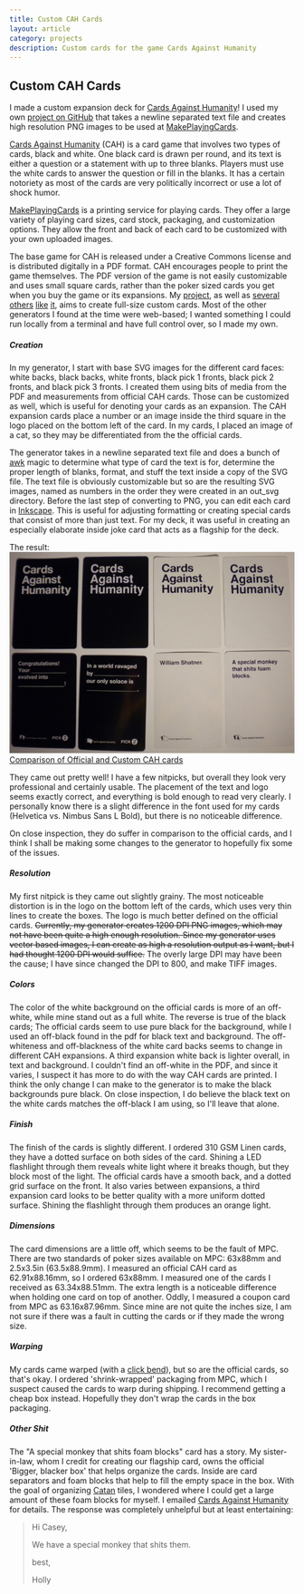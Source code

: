 ```yaml
---
title: Custom CAH Cards
layout: article
category: projects
description: Custom cards for the game Cards Against Humanity
---
```

## Custom CAH Cards ##
I made a custom expansion deck for [Cards Against Humanity](http://cardsagainsthumanity.com/)! I used my own [project on GitHub](https://github.com/kcghost/CAH-Builder) that takes a newline separated text file and creates high resolution PNG images to be used at [MakePlayingCards](http://www.makeplayingcards.com/).

[Cards Against Humanity](http://cardsagainsthumanity.com/) (CAH) is a card game that involves two types of cards, black and white. One black card is drawn per round, and its text is either a question or a statement with up to three blanks. Players must use the white cards to answer the question or fill in the blanks. It has a certain notoriety as most of the cards are very politically incorrect or use a lot of shock humor.

[MakePlayingCards](http://www.makeplayingcards.com/) is a printing service for playing cards. They offer a large variety of playing card sizes, card stock, packaging, and customization options. They allow the front and back of each card to be customized with your own uploaded images.

The base game for CAH is released under a Creative Commons license and is distributed digitally in a PDF format. CAH encourages people to print the game themselves. The PDF version of the game is not easily customizable and uses small square cards, rather than the poker sized cards you get when you buy the game or its expansions. My [project](https://github.com/kcghost/CAH-Builder), as well as [several](http://mywastedlife.com/CAH/) [others](http://biggerblackercards.com/) [like](https://github.com/gregmarra/cards-against-generator) [it](http://humanity.toadgrass.com/), aims to create full-size custom cards. Most of the other generators I found at the time were web-based; I wanted something I could run locally from a terminal and have full control over, so I made my own.

##### Creation #####
In my generator, I start with base SVG images for the different card faces: white backs, black backs, white fronts, black pick 1 fronts, black pick 2 fronts, and black pick 3 fronts. I created them using bits of media from the PDF and measurements from official CAH cards. Those can be customized as well, which is useful for denoting your cards as an expansion. The CAH expansion cards place a number or an image inside the third square in the logo placed on the bottom left of the card. In my cards, I placed an image of a cat, so they may be differentiated from the the official cards.

The generator takes in a newline separated text file and does a bunch of [awk](http://www.gnu.org/software/gawk/manual/gawk.html) magic to determine what type of card the text is for, determine the proper length of blanks, format, and stuff the text inside a copy of the SVG file. The text file is obviously customizable but so are the resulting SVG images, named as numbers in the order they were created in an out_svg directory. Before the last step of converting to PNG, you can edit each card in [Inkscape](https://inkscape.org). This is useful for adjusting formatting or creating special cards that consist of more than just text. For my deck, it was useful in creating an especially elaborate inside joke card that acts as a flagship for the deck.

The result:
![Custom CAH cards](/assets/img/cah_cards.jpg)
[Comparison of Official and Custom CAH cards](type=caption)

They came out pretty well! I have a few nitpicks, but overall they look very professional and certainly usable. The placement of the text and logo seems exactly correct, and everything is bold enough to read very clearly. I personally know there is a slight difference in the font used for my cards (Helvetica vs. Nimbus Sans L Bold), but there is no noticeable difference.

On close inspection, they do suffer in comparison to the official cards, and I think I shall be making some changes to the generator to hopefully fix some of the issues.

##### Resolution #####
My first nitpick is they came out slightly grainy. The most noticeable distortion is in the logo on the bottom left of the cards, which uses very thin lines to create the boxes. The logo is much better defined on the official cards. ~~Currently, my generator creates 1200 DPI PNG images, which may not have been quite a high enough resolution. Since my generator uses vector based images, I can create as high a resolution output as I want, but I had thought 1200 DPI would suffice.~~ The overly large DPI may have been the cause; I have since changed the DPI to 800, and make TIFF images.

##### Colors #####
The color of the white background on the official cards is more of an off-white, while mine stand out as a full white. The reverse is true of the black cards; The official cards seem to use pure black for the background, while I used an off-black found in the pdf for black text and background. The off-whiteness and off-blackness of the white card backs seems to change in different CAH expansions. A third expansion white back is lighter overall, in text and background. I couldn't find an off-white in the PDF, and since it varies, I suspect it has more to do with the way CAH cards are printed. I think the only change I can make to the generator is to make the black backgrounds pure black. On close inspection, I do believe the black text on the white cards matches the off-black I am using, so I'll leave that alone.

##### Finish #####
The finish of the cards is slightly different. I ordered 310 GSM Linen cards, they have a dotted surface on both sides of the card. Shining a LED flashlight through them reveals white light where it breaks though, but they block most of the light. The official cards have a smooth back, and a dotted grid surface on the front. It also varies between expansions, a third expansion card looks to be better quality with a more uniform dotted surface. Shining the flashlight through them produces an orange light.

##### Dimensions #####
The card dimensions are a little off, which seems to be the fault of MPC. There are two standards of poker sizes available on MPC: 63x88mm and 2.5x3.5in (63.5x88.9mm). I measured an official CAH card as 62.91x88.16mm, so I ordered 63x88mm. I measured one of the cards I received as 63.34x88.51mm. The extra length is a noticeable difference when holding one card on top of another. Oddly, I measured a coupon card from MPC as 63.16x87.96mm. Since mine are not quite the inches size, I am not sure if there was a fault in cutting the cards or if they made the wrong size.

##### Warping #####
My cards came warped (with a [click bend](http://forums.ellusionist.com/showthread.php?84227-Solution-to-the-infamous-Click-Bend)), but so are the official cards, so that's okay. I ordered 'shrink-wrapped' packaging from MPC, which I suspect caused the cards to warp during shipping. I recommend getting a cheap box instead. Hopefully they don't wrap the cards in the box packaging.

##### Other Shit #####
The "A special monkey that shits foam blocks" card has a story. My sister-in-law, whom I credit for creating our flagship card, owns the official 'Bigger, blacker box' that helps organize the cards. Inside are card separators and foam blocks that help to fill the empty space in the box. With the goal of organizing [Catan](http://www.catan.com/) tiles, I wondered where I could get a large amount of these foam blocks for myself. I emailed [Cards Against Humanity](mailto:CardsAgainstHumanity@gmail.com) for details. The response was completely unhelpful but at least entertaining: 

> Hi Casey,
> 
> We have a special monkey that shits them.
> 
> best,
> 
> Holly
